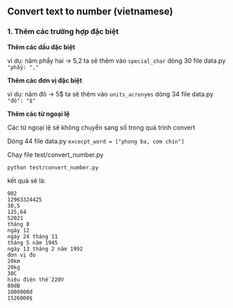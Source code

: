 ## Convert text to number (vietnamese)

### 1. Thêm các trường hợp đặc biệt

<strong> Thêm các dấu đặc biệt </strong>

ví dụ: năm phẩy hai -> 5,2  ta sẽ thêm vào `special_char` dòng 30 file data.py `"phẩy: ","`


<strong> Thêm các đơn vị đặc biệt </strong>

ví dụ: năm đô -> 5\$  ta sẽ thêm vào `units_acronyms` dòng 34 file data.py `"đô": "$"`

<strong> Thêm các từ ngoại lệ </strong>

Các từ ngoại lệ sẽ không chuyển sang số trong quá trình convert

Dòng 44 file data.py `excecpt_word = ["phong ba, cơm chín"]`

Chạy file test/convert_number.py

`python test/convert_number.py`

kết quả sẽ là:

```
902
12963324425
30,5
125,64
52021
tháng 8
ngày 12
ngày 24 tháng 11
tháng 5 năm 1945
ngày 13 tháng 2 năm 1992
đơn vị đo
20km
20kg
38C
hiệu điện thế 220V
80dB
1000000đ
1526000$
```
